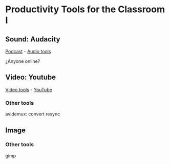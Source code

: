 # Productivity Tools for the Classroom I

## Sound: Audacity

[Podcast](./Podcast.md) - [Audio tools](./audioTools.md)

¿Anyone online?

## Video: Youtube

[Video tools](./Video.md) - [YouTube](./youtube.md)

### Other tools

avidemux:
 convert
 resync


## Image


### Other tools

gimp
